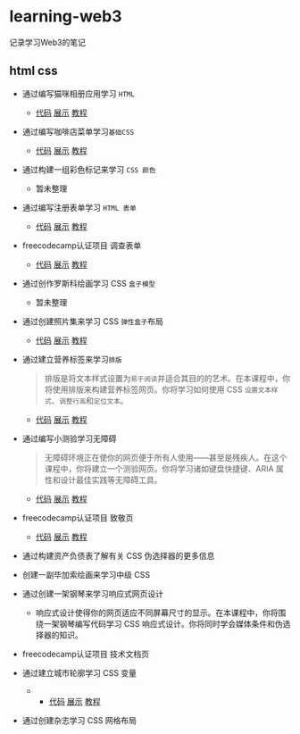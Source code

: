 # learning-web3

记录学习Web3的笔记

## html css

- 通过编写猫咪相册应用学习 `HTML`
     -  [代码](https://github.com/terrygmk/learning-web3/tree/main/responsive-web-design/learn-html-by-building-a-cat-photo-app/) [展示](https://terrygmk.github.io/learning-web3/responsive-web-design/learn-html-by-building-a-cat-photo-app/) [教程](https://www.freecodecamp.org/chinese/learn/2022/responsive-web-design/learn-html-by-building-a-cat-photo-app/step-1)

- 通过编写咖啡店菜单学习`基础CSS`
    -  [代码](https://github.com/terrygmk/learning-web3/tree/main/responsive-web-design/learn-basic-css-by-building-a-cafe-menu/) [展示](https://terrygmk.github.io/learning-web3/responsive-web-design/learn-basic-css-by-building-a-cafe-menu/) [教程](https://www.freecodecamp.org/chinese/learn/2022/responsive-web-design/learn-basic-css-by-building-a-cafe-menu/step-1)

- 通过构建一组彩色标记来学习 `CSS 颜色`
    - 暂未整理

- 通过编写注册表单学习 `HTML 表单`
    -  [代码](https://github.com/terrygmk/learning-web3/tree/main/responsive-web-design/learn-html-forms-by-building-a-registration-form/) [展示](https://terrygmk.github.io/learning-web3/responsive-web-design/learn-html-forms-by-building-a-registration-form/) [教程](https://www.freecodecamp.org/chinese/learn/2022/responsive-web-design/learn-html-forms-by-building-a-registration-form/step-1)

- freecodecamp认证项目 调查表单
    -  [代码](https://github.com/terrygmk/learning-web3/tree/main/responsive-web-design/build-a-survey-form-project/) [展示](https://terrygmk.github.io/learning-web3/responsive-web-design/build-a-survey-form-project/) [教程](https://www.freecodecamp.org/chinese/learn/2022/responsive-web-design/build-a-survey-form-project/build-a-survey-form)

- 通过创作罗斯科绘画学习 CSS `盒子模型`
    - 暂未整理

- 通过创建照片集来学习 CSS `弹性盒子`布局
    -  [代码](https://github.com/terrygmk/learning-web3/tree/main/responsive-web-design/learn-css-flexbox-by-building-a-photo-gallery/) [展示](https://terrygmk.github.io/learning-web3/responsive-web-design/learn-css-flexbox-by-building-a-photo-gallery/) [教程](https://www.freecodecamp.org/chinese/learn/2022/responsive-web-design/learn-css-flexbox-by-building-a-photo-gallery/step-1)

- 通过建立营养标签来学习`排版`
    > 排版是将文本样式设置为`易于阅读`并适合其目的的艺术。在本课程中，你将使用排版来构建营养标签网页。你将学习如何使用 CSS `设置文本样式`、`调整行高`和`定位文本`。
    -  [代码](https://github.com/terrygmk/learning-web3/tree/main/responsive-web-design/learn-typography-by-building-a-nutrition-label/) [展示](https://terrygmk.github.io/learning-web3/responsive-web-design/learn-typography-by-building-a-nutrition-label/) [教程](https://www.freecodecamp.org/chinese/learn/2022/responsive-web-design/learn-typography-by-building-a-nutrition-label/step-1)

- 通过编写小测验学习无障碍
    > 无障碍环境正在使你的网页便于所有人使用——甚至是残疾人。在这个课程中，你将建立一个测验网页。你将学习诸如键盘快捷键、ARIA 属性和设计最佳实践等无障碍工具。
    -  [代码](https://github.com/terrygmk/learning-web3/tree/main/responsive-web-design/learn-accessibility-by-building-a-quiz/) [展示](https://terrygmk.github.io/learning-web3/responsive-web-design/learn-accessibility-by-building-a-quiz/) [教程](https://www.freecodecamp.org/chinese/learn/2022/responsive-web-design/learn-accessibility-by-building-a-quiz/step-1)

- freecodecamp认证项目 致敬页
    -  [代码](https://github.com/terrygmk/learning-web3/tree/main/responsive-web-design/build-a-tribute-page-project) [展示](https://terrygmk.github.io/learning-web3/responsive-web-design/build-a-tribute-page-project/) [教程](https://www.freecodecamp.org/chinese/learn/2022/responsive-web-design/build-a-tribute-page-project/step-1)


- 通过构建资产负债表了解有关 CSS 伪选择器的更多信息

- 创建一副毕加索绘画来学习中级 CSS

- 通过创建一架钢琴来学习响应式网页设计
    - 响应式设计使得你的网页适应不同屏幕尺寸的显示。在本课程中，你将围绕一架钢琴编写代码学习 CSS 响应式设计。你将同时学会媒体条件和伪选择器的知识。

- freecodecamp认证项目 技术文档页

- 通过建立城市轮廓学习 CSS 变量
    -   -  [代码](https://github.com/terrygmk/learning-web3/tree/main/responsive-web-design/learn-css-variables-by-building-a-city-skyline) [展示](https://terrygmk.github.io/learning-web3/responsive-web-design/learn-css-variables-by-building-a-city-skyline/) [教程](https://www.freecodecamp.org/chinese/learn/2022/responsive-web-design/learn-css-variables-by-building-a-city-skyline/step-1)

- 通过创建杂志学习 CSS 网格布局